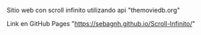 Sitio web con scroll infinito utilizando api "themoviedb.org"


Link en GitHub Pages "https://sebagnh.github.io/Scroll-Infinito/"


